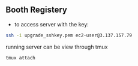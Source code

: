 ## Booth Registery

* to access server with the key:
```sh
ssh -i upgrade_sshkey.pem ec2-user@3.137.157.79
```

running server can be view through tmux
```sh
tmux attach
```
